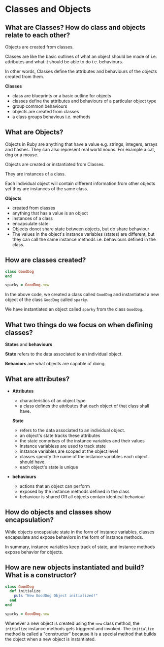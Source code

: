 # Classes and Objects

## What are Classes? How do class and objects relate to each other?

Objects are created from classes. 

Classes are like the basic outlines of what an object should be made of i.e. attributes and what it should be able to do i.e. behaviours.

In other words, Classes define the attributes and behaviours of the objects created from them. 

**Classes**

- class are blueprints or a basic outline for objects
- classes define the attributes and behaviours of a particular object type
- group common behaviours
- objects are created from classes
- a class groups behavious i.e. methods

## What are Objects?

Objects in Ruby are anything that have a value e.g. strings, integers, arrays and hashes. They can also represent real world nouns. For example a cat, dog or a mouse.

Objects are created or instantiated from Classes.

They are instances of a class. 

Each individual object will contain different information from other objects yet they are instances of the same class. 

**Objects**

- created from classes 
- anything that has a value is an object
- instances of a class
- encapsulate state
- Objects donot share state between objects, but do share behaviour
- The values in the object's instance variables (states) are different, but they can call the same instance methods i.e. behaviours defined in the class.

## How are classes created?

```ruby
class GoodDog
end

sparky = GoodDog.new
```

In the above code, we created a class called `GoodDog` and instantiated a new object of the class `GoodDog` called `sparky`.

We have instantiated an object called `sparky` from the class `GoodDog`.

## What two things do we focus on when defining classes?

**States** and **behaviours**

**State** refers to the data associated to an individual object.

**Behaviors** are what objects are capable of doing.

## What are attributes?

- **Attributes** 
  - characteristics of an object type
  - a class defines the attributes that each object of that class shall have.

  **State**
  - refers to the data associated to an individual object.
  - an object's state tracks these attributes
  - the state comprises of the instance variables and their values
  - instance variabless are used to track state
  - instance variables are scoped at the object level
  - classes specify the name of the instance variables each object should have.
  - each object's state is unique

- **behaviours** 
  - actions that an object can perform
  - exposed by the instance methods defined in the class
  - behaviour is shared OR all objects contain identical behaviour

## How do objects and classes show encapsulation?

While objects encapsulate state in the form of instance variables, classes encapsulate and expose behaviors in the form of instance methods.

In summary, instance variables keep track of state, and instance methods expose behavior for objects.

## How are new objects instantiated and build? What is a constructor?

```ruby
class GoodDog
  def initialize
    puts "New GoodDog Object initialized!"
  end
end

sparky = GoodDog.new

```

Whenever a new object is created using the `new` class method, the `initialize` instance methods gets triggered and invoked. The `initialize` method is called a "constructor" because it is a special method that builds the object when a new object is instantiated.

